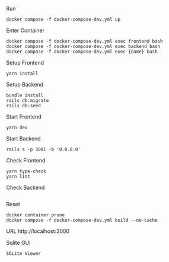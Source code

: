 Run
```
docker compose -f docker-compose-dev.yml up
```

Enter Container
```
docker compose -f docker-compose-dev.yml exec frontend bash
docker compose -f docker-compose-dev.yml exec backend bash
docker compose -f docker-compose-dev.yml exec {name} bash
```

Setup Frontend
```
yarn install
```

Setup Backend
```
bundle install
rails db:migrate
rails db:seed
```

Start Frontend
```
yarn dev
```

Start Backend
```
rails s -p 3001 -b '0.0.0.0'
```

Check Frontend
```
yarn type-check
yarn lint
```

Check Backend
```
```

Reset
```
docker container prune
docker compose -f docker-compose-dev.yml build --no-cache
```

URL
http://localhost:3000

Sqlite GUI
```
SQLite Viewer
```
